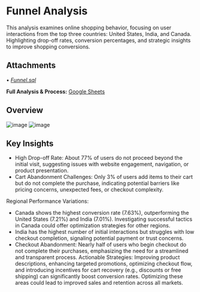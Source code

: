# Funnel Analysis

This analysis examines online shopping behavior, focusing on user interactions from the top three countries: United States, India, and Canada. Highlighting drop-off rates, conversion percentages, and strategic insights to improve shopping conversions.

## Attachments

• [*Funnel.sql*](https://github.com/monikase/Data-Analytics-Projects/blob/a719671e5eeb623d71f52cc9e7c76c83ff55c8ac/7-Funnel%20Analysis/Funnel.sql)


**Full Analysis & Process:** [Google Sheets](https://docs.google.com/spreadsheets/d/1RABDCjpsUpbF2IJrgsjek5JKrH36rfo995JiZcc2lHA/edit?usp=sharing)

## Overview

![image](https://github.com/user-attachments/assets/a7d07695-1ded-4d85-9ee9-23e717f808dc)
![image](https://github.com/user-attachments/assets/6aec4e1e-a1de-4fba-9e1f-b7767a4f2fcc)

## Key Insights

- High Drop-off Rate: About 77% of users do not proceed beyond the initial visit, suggesting issues with website engagement, navigation, or product presentation.
- Cart Abandonment Challenges: Only 3% of users add items to their cart but do not complete the purchase, indicating potential barriers like pricing concerns, unexpected fees, or checkout complexity.

Regional Performance Variations:
- Canada shows the highest conversion rate (7.63%), outperforming the United States (7.21%) and India (7.01%). Investigating successful tactics in Canada could offer optimization strategies for other regions.
- India has the highest number of initial interactions but struggles with low checkout completion, signaling potential payment or trust concerns.
- Checkout Abandonment: Nearly half of users who begin checkout do not complete their purchases, emphasizing the need for a streamlined and transparent process.
Actionable Strategies: Improving product descriptions, enhancing targeted promotions, optimizing checkout flow, and introducing incentives for cart recovery (e.g., discounts or free shipping) can significantly boost conversion rates.
Optimizing these areas could lead to improved sales and retention across all markets.


